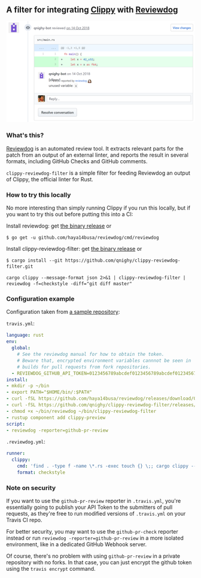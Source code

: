 ## A filter for integrating [Clippy](https://github.com/rust-lang/rust-clippy) with [Reviewdog](https://github.com/haya14busa/reviewdog)

![screenshot](images/screenshot.png)

### What's this?

[Reviewdog](https://github.com/haya14busa/reviewdog) is an automated review tool. It extracts relevant parts for the patch from an output of an external linter, and reports the result in several formats, including GitHub Checks and GitHub comments.

`clippy-reviewdog-filter` is a simple filter for feeding Reviewdog an output of Clippy, the official linter for Rust.

### How to try this locally

No more interesting than simply running Clippy if you run this locally, but if you want to try this out before putting this into a CI:

Install reviewdog: get [the binary release](https://github.com/haya14busa/reviewdog/releases) or

```
$ go get -u github.com/haya14busa/reviewdog/cmd/reviewdog
```

Install clippy-reviewdog-filter: get [the binary release](https://github.com/qnighy/clippy-reviewdog-filter/releases) or

```
$ cargo install --git https://github.com/qnighy/clippy-reviewdog-filter.git
```

```
cargo clippy --message-format json 2>&1 | clippy-reviewdog-filter | reviewdog -f=checkstyle -diff="git diff master"
```

### Configuration example

Configuration taken from [a sample repository](https://github.com/qnighy/reviewdog-test):

`travis.yml`:

```yaml
language: rust
env:
  global:
    # See the reviewdog manual for how to obtain the token.
    # Beware that, encrypted environment variables cannnot be seen in
    # builds for pull requests from fork repositories.
  - REVIEWDOG_GITHUB_API_TOKEN=0123456789abcdef0123456789abcdef0123456789abcdef
install:
- mkdir -p ~/bin
- export PATH="$HOME/bin/:$PATH"
- curl -fSL https://github.com/haya14busa/reviewdog/releases/download/0.9.11/reviewdog_linux_amd64 -o ~/bin/reviewdog
- curl -fSL https://github.com/qnighy/clippy-reviewdog-filter/releases/download/v0.1.1/clippy-reviewdog-filter-x86_64-unknown-linux-musl -o ~/bin/clippy-reviewdog-filter
- chmod +x ~/bin/reviewdog ~/bin/clippy-reviewdog-filter
- rustup component add clippy-preview
script:
- reviewdog -reporter=github-pr-review
```

`.reviewdog.yml`:

```yaml
runner:
  clippy:
    cmd: 'find . -type f -name \*.rs -exec touch {} \;; cargo clippy --message-format json 2>&1 | clippy-reviewdog-filter'
    format: checkstyle
```

### Note on security

If you want to use the `github-pr-review` reporter in `.travis.yml`, you're essentially going to publish your API Token to the submitters of pull requests, as they're free to run modified versions of `.travis.yml` on your Travis CI repo.

For better security, you may want to use the `github-pr-check` reporter instead or run `reviewdog -reporter=github-pr-review` in a more isolated environment, like in a dedicated GitHub Webhook server.

Of course, there's no problem with using `github-pr-review` in a private repository with no forks. In that case, you can just encrypt the github token using the `travis encrypt` command.

